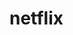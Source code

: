 # netflix
<!DOCTYPE html>
<html lang="en">
  <head>
    <meta charset="UTF-8">
    <meta name="viewport" content="width=device-width, initial-scale=1">
    <title>Home Page</title>
    <link rel="stylesheet" href="net.html">
    <style>
      /* Add CSS styles for horizontal navigation */
      header {
        background-color: #333;
        padding: 10px;
      }

      .menu {
        list-style-type: none;
        margin: 0;
        padding: 0;
        display: flex; /* Set the navigation as a flex container */
        justify-content: space-between; /* Spread the links evenly */
      }

      .menu li {
        margin-right: 10px;
      }

      .menu li a {
        color: white;
        text-decoration: none;
      }
    </style>
  </head>
  <body>
    <header>
      <nav>
        <div class="container">
          <ul class="menu">
            <li><a href="Home.html">Home</a></li>
            <li><a href="TV shows.html">TV shows</a></li>
            <li><a href="Movies.html">Movies</a></li>
            <li><a href="Recently added.html">Recently added</a></li>
            <li><a href="My list.html">My list</a></li>
          </ul>
        </div>
      </nav>
    </header>
    <img src="hifi.jpg" style="width:1300px;height:700px;">
  </body>
</html>
